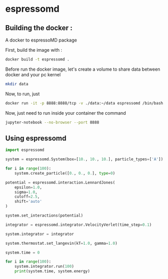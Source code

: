 # espressomd

## Building the docker :
A docker to espressoMD package 

First, build the image with :

```bash
docker build -t espressomd .
```

Before run the docker image, let's create a volume to share data between docker and your pc kernel

```bash
mkdir data
```

Now, to run, just 

```bash
docker run -it -p 8888:8888/tcp -v ./data:~/data espressomd /bin/bash
```

Now, just need to run inside your container the command

```bash
jupyter-notebook --no-browser --port 8888
```

## Using espressomd

```python
import espressomd

system = espressomd.System(box=[10., 10., 10.], particle_types=['A'])

for i in range(100):
    system.create_particle([0., 0., 0.], type=0)

potential = espressomd.interaction.LennardJones(
    epsilon=1.0,
    sigma=1.0,
    cutoff=2.5,
    shift='auto'
)

system.set_interactions(potential)

integrator = espressomd.integrator.VelocityVerlet(time_step=0.1)

system.integrator = integrator

system.thermostat.set_langevin(kT=1.0, gamma=1.0)

system.time = 0

for i in range(100):
    system.integrator.run(100)
    print(system.time, system.energy)
```
